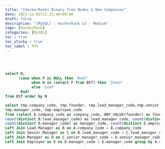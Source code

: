 ```yaml
---
title: "[HackerRank] Binary Tree Nodes & New Companies"
date: 2021-12-02T21:31:46+09:00
draft: false
description: "[MySQL] : HackerRank LV - Medium"
tags: [HackerRank]
categories: [MySQL]
toc : true
toc_sticky : true
toc_label : 목차
---
```

  </br>


<!-- ![image](https://user-images.githubusercontent.com/61037197/147852605-81d63831-6eb7-4733-96d5-6cff152f4909.png)--  -->


```SQL

select N, 
      (case when P is NULL then 'Root' 
            when N in (select P from BST) then 'Inner' 
            else 'Leaf' 
       End) 
from BST order by N

```

```SQL
select tmp.company_code, tmp.founder, tmp.lead_manager_code,tmp.senior_manager_code,
tmp.manager_code, tmp.employee_code 
from (select A.company_code as company_code, ANY_VALUE(founder) as founder, 
count(distinct B.lead_manager_code) as lead_manager_code, count(distinct C.senior_manager_code) as senior_manager_code,
count(distinct D.manager_code) as manager_code, count(distinct E.employee_code) as employee_code from Company as A 
Left Join Lead_Manager as B on A.company_code = B.company_code
Left Join Senior_Manager as C on B.lead_manager_code = C.lead_manager_code
Left Join Manager as D on C.senior_manager_code = D.senior_manager_code
Left Join Employee as E on D.manager_code = E.manager_code group by A.company_code) as tmp ;
```

